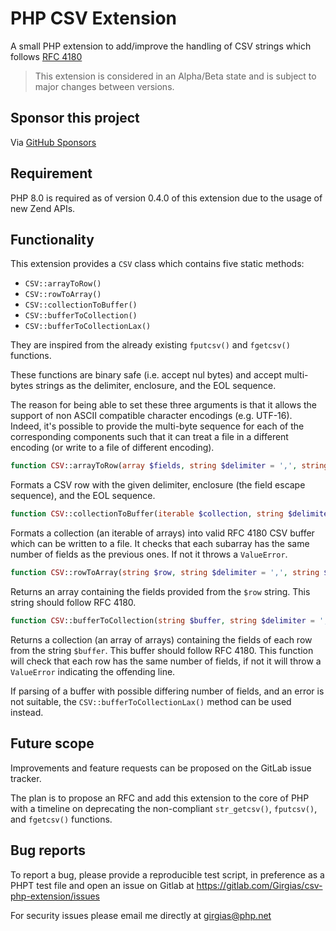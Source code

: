 # PHP CSV Extension

A small PHP extension to add/improve the handling of CSV strings which follows
[RFC 4180](https://tools.ietf.org/html/rfc4180)

> This extension is considered in an Alpha/Beta state and is subject to major
> changes between versions.

## Sponsor this project

Via [GitHub Sponsors](https://github.com/sponsors/Girgias)

## Requirement

PHP 8.0 is required as of version 0.4.0 of this extension due to the usage
of new Zend APIs.

## Functionality
This extension provides a `CSV` class which contains five static methods:

 - ``CSV::arrayToRow()``
 - ``CSV::rowToArray()``
 - ``CSV::collectionToBuffer()``
 - ``CSV::bufferToCollection()``
 - ``CSV::bufferToCollectionLax()``

They are inspired from the already existing ``fputcsv()`` and
``fgetcsv()`` functions.

These functions are binary safe (i.e. accept nul bytes) and accept multi-bytes
strings as the delimiter, enclosure, and the EOL sequence.

The reason for being able to set these three arguments is that it allows the
support of non ASCII compatible character encodings (e.g. UTF-16).
Indeed, it's possible to provide the multi-byte sequence for each of the
corresponding components such that it can treat a file in a different encoding
(or write to a file of different encoding).

```php
function CSV::arrayToRow(array $fields, string $delimiter = ',', string $enclosure = '"', string $eolSequence = "\r\n"): string
```
Formats a CSV row with the given delimiter, enclosure (the field escape
sequence), and the EOL sequence.

```php
function CSV::collectionToBuffer(iterable $collection, string $delimiter = ',', string $enclosure = '"', string $eolSequence = "\r\n"): string
```
Formats a collection (an iterable of arrays) into valid RFC 4180 CSV buffer
which can be written to a file.
It checks that each subarray has the same number of fields as the
previous ones. If not it throws a ``ValueError``.

```php
function CSV::rowToArray(string $row, string $delimiter = ',', string $enclosure = '"', string $eolSequence = "\r\n"): array
```
Returns an array containing the fields provided from the ``$row`` string.
This string should follow RFC 4180.

```php
function CSV::bufferToCollection(string $buffer, string $delimiter = ',', string $enclosure = '"', string $eolSequence = "\r\n"): array
```
Returns a collection (an array of arrays) containing the fields of each row
from the string ``$buffer``. This buffer should follow RFC 4180.
This function will check that each row has the same number of fields, if not
it will throw a ``ValueError`` indicating the offending line.

If parsing of a buffer with possible differing number of fields, and an error
is not suitable, the ``CSV::bufferToCollectionLax()`` method can be used
instead.

## Future scope

Improvements and feature requests can be proposed on the GitLab issue tracker.

The plan is to propose an RFC and add this extension to the core of PHP with
a timeline on deprecating the non-compliant ``str_getcsv()``, ``fputcsv()``,
and ``fgetcsv()`` functions.

## Bug reports

To report a bug, please provide a reproducible test script, in preference as a
PHPT test file and open an issue on Gitlab at
https://gitlab.com/Girgias/csv-php-extension/issues

For security issues please email me directly at <girgias@php.net>
